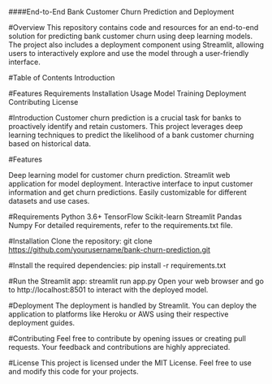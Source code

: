 ####End-to-End Bank Customer Churn Prediction and Deployment

#Overview
This repository contains code and resources for an end-to-end solution for predicting bank customer churn using deep learning models. The project also includes a deployment component using Streamlit, allowing users to interactively explore and use the model through a user-friendly interface.

#Table of Contents
Introduction

#Features
Requirements
Installation
Usage
Model Training
Deployment
Contributing
License

#Introduction
Customer churn prediction is a crucial task for banks to proactively identify and retain customers. This project leverages deep learning techniques to predict the likelihood of a bank customer churning based on historical data.

#Features

Deep learning model for customer churn prediction.
Streamlit web application for model deployment.
Interactive interface to input customer information and get churn predictions.
Easily customizable for different datasets and use cases.

#Requirements
Python 3.6+
TensorFlow
Scikit-learn
Streamlit
Pandas
Numpy
For detailed requirements, refer to the requirements.txt file.

#Installation
Clone the repository:
git clone https://github.com/yourusername/bank-churn-prediction.git

#Install the required dependencies:
pip install -r requirements.txt


#Run the Streamlit app:
streamlit run app.py
Open your web browser and go to http://localhost:8501 to interact with the deployed model.


#Deployment
The deployment is handled by Streamlit. You can deploy the application to platforms like Heroku or AWS using their respective deployment guides.

#Contributing
Feel free to contribute by opening issues or creating pull requests. Your feedback and contributions are highly appreciated.

#License
This project is licensed under the MIT License. Feel free to use and modify this code for your projects.
